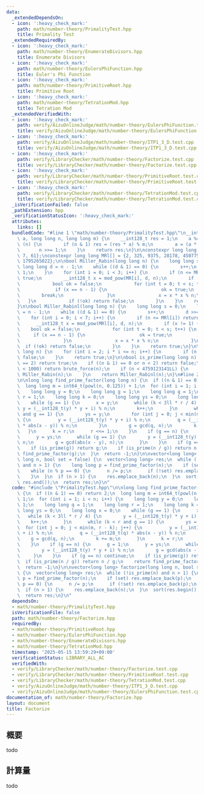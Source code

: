 ```yaml
---
data:
  _extendedDependsOn:
  - icon: ':heavy_check_mark:'
    path: math/number-theory/PrimalityTest.hpp
    title: Primality Test
  _extendedRequiredBy:
  - icon: ':heavy_check_mark:'
    path: math/number-theory/EnumerateDivisors.hpp
    title: Enumerate Divisors
  - icon: ':heavy_check_mark:'
    path: math/number-theory/EulersPhiFunction.hpp
    title: Euler's Phi Function
  - icon: ':heavy_check_mark:'
    path: math/number-theory/PrimitiveRoot.hpp
    title: Primitive Root
  - icon: ':heavy_check_mark:'
    path: math/number-theory/TetrationMod.hpp
    title: Tetration Mod
  _extendedVerifiedWith:
  - icon: ':heavy_check_mark:'
    path: verify/AizuOnlineJudge/math/number-theory/EulersPhiFunction.test.cpp
    title: verify/AizuOnlineJudge/math/number-theory/EulersPhiFunction.test.cpp
  - icon: ':heavy_check_mark:'
    path: verify/AizuOnlineJudge/math/number-theory/ITP1_3_D.test.cpp
    title: verify/AizuOnlineJudge/math/number-theory/ITP1_3_D.test.cpp
  - icon: ':heavy_check_mark:'
    path: verify/LibraryChecker/math/number-theory/Factorize.test.cpp
    title: verify/LibraryChecker/math/number-theory/Factorize.test.cpp
  - icon: ':heavy_check_mark:'
    path: verify/LibraryChecker/math/number-theory/PrimitiveRoot.test.cpp
    title: verify/LibraryChecker/math/number-theory/PrimitiveRoot.test.cpp
  - icon: ':heavy_check_mark:'
    path: verify/LibraryChecker/math/number-theory/TetrationMod.test.cpp
    title: verify/LibraryChecker/math/number-theory/TetrationMod.test.cpp
  _isVerificationFailed: false
  _pathExtension: hpp
  _verificationStatusIcon: ':heavy_check_mark:'
  attributes:
    links: []
  bundledCode: "#line 1 \"math/number-theory/PrimalityTest.hpp\"\n__int128_t mod_pow(__int128_t\
    \ a, long long n, long long m) {\n    __int128_t res = 1;\n    a %= m;\n    while\
    \ (n) {\n        if (n & 1) res = (res * a) % m;\n        a = (a * a) % m;\n \
    \       n >>= 1;\n    }\n    return res;\n}\n\nconstexpr long long MR[] = {2,\
    \ 7, 61};\nconstexpr long long MRl[] = {2, 325, 9375, 28178, 450775, 9780504,\
    \ 1795265022};\n\nbool Miller_Rabin(long long n) {\n    long long s = 0;\n   \
    \ long long d = n - 1;\n    while ((d & 1) == 0) {\n        s++;\n        d >>=\
    \ 1;\n    }\n    for (int i = 0; i < 3; i++) {\n        if (n <= MR[i]) return\
    \ true;\n        __int128_t x = mod_pow(MR[i], d, n);\n        if (x != 1) {\n\
    \            bool ok = false;\n            for (int t = 0; t < s; t++) {\n   \
    \             if (x == n - 1) {\n                    ok = true;\n            \
    \        break;\n                }\n                x = x * x % n;\n         \
    \   }\n            if (!ok) return false;\n        }\n    }\n    return true;\n\
    }\n\nbool Miller_Rabinl(long long n) {\n    long long s = 0;\n    long long d\
    \ = n - 1;\n    while ((d & 1) == 0) {\n        s++;\n        d >>= 1;\n    }\n\
    \    for (int i = 0; i < 7; i++) {\n        if (n <= MRl[i]) return true;\n  \
    \      __int128_t x = mod_pow(MRl[i], d, n);\n        if (x != 1) {\n        \
    \    bool ok = false;\n            for (int t = 0; t < s; t++) {\n           \
    \     if (x == n - 1) {\n                    ok = true;\n                    break;\n\
    \                }\n                x = x * x % n;\n            }\n          \
    \  if (!ok) return false;\n        }\n    }\n    return true;\n}\n\nbool brute_force(long\
    \ long n) {\n    for (int i = 2; i * i <= n; i++) {\n        if (n % i == 0) return\
    \ false;\n    }\n    return true;\n}\n\nbool is_prime(long long n) {\n    if (n\
    \ == 2) return true;\n    if ((n & 1) == 0 or n < 2) return false;\n    if (n\
    \ < 1000) return brute_force(n);\n    if (n < 4759123141LL) {\n        return\
    \ Miller_Rabin(n);\n    }\n    return Miller_Rabinl(n);\n}\n#line 2 \"math/number-theory/Factorize.hpp\"\
    \n\nlong long find_prime_factor(long long n) {\n  if ((n & 1) == 0) return 2;\n\
    \  long long m = int64_t(powl(n, 0.125)) + 1;\n  for (int i = 1; i < n; i++) {\n\
    \    long long y = 0;\n    long long g = 1;\n    long long q = 1;\n    long long\
    \ r = 1;\n    long long k = 0;\n    long long ys = 0;\n    long long x = 0;\n\
    \    while (g == 1) {\n      x = y;\n      while (k < 3ll * r / 4) {\n       \
    \ y = (__int128_t(y) * y + i) % n;\n        k++;\n      }\n      while (k < r\
    \ and g == 1) {\n        ys = y;\n        for (int j = 0; j < min(m, r - k); j++)\
    \ {\n          y = (__int128_t(y) * y + i) % n;\n          q = (__int128_t(q)\
    \ * abs(x - y)) % n;\n        }\n        g = gcd(q, n);\n        k += m;\n   \
    \   }\n      k = r;\n      r <<= 1;\n    }\n    if (g == n) {\n      g = 1;\n\
    \      y = ys;\n      while (g == 1) {\n        y = (__int128_t(y) * y + i) %\
    \ n;\n        g = gcd(abs(x - y), n);\n      }\n    }\n    if (g == n) continue;\n\
    \    if (is_prime(g)) return g;\n    if (is_prime(n / g)) return n / g;\n    return\
    \ find_prime_factor(g);\n  }\n  return -1;\n}\n\nvector<long long> factorize(long\
    \ long n, bool set = false) {\n  vector<long long> res;\n  while (!is_prime(n)\
    \ and n > 1) {\n    long long p = find_prime_factor(n);\n    if (set) res.emplace_back(p);\n\
    \    while (n % p == 0) {\n      n /= p;\n      if (!set) res.emplace_back(p);\n\
    \    }\n  }\n  if (n > 1) {\n    res.emplace_back(n);\n  }\n  sort(res.begin(),\
    \ res.end());\n  return res;\n}\n"
  code: "#include \"PrimalityTest.hpp\"\n\nlong long find_prime_factor(long long n)\
    \ {\n  if ((n & 1) == 0) return 2;\n  long long m = int64_t(powl(n, 0.125)) +\
    \ 1;\n  for (int i = 1; i < n; i++) {\n    long long y = 0;\n    long long g =\
    \ 1;\n    long long q = 1;\n    long long r = 1;\n    long long k = 0;\n    long\
    \ long ys = 0;\n    long long x = 0;\n    while (g == 1) {\n      x = y;\n   \
    \   while (k < 3ll * r / 4) {\n        y = (__int128_t(y) * y + i) % n;\n    \
    \    k++;\n      }\n      while (k < r and g == 1) {\n        ys = y;\n      \
    \  for (int j = 0; j < min(m, r - k); j++) {\n          y = (__int128_t(y) * y\
    \ + i) % n;\n          q = (__int128_t(q) * abs(x - y)) % n;\n        }\n    \
    \    g = gcd(q, n);\n        k += m;\n      }\n      k = r;\n      r <<= 1;\n\
    \    }\n    if (g == n) {\n      g = 1;\n      y = ys;\n      while (g == 1) {\n\
    \        y = (__int128_t(y) * y + i) % n;\n        g = gcd(abs(x - y), n);\n \
    \     }\n    }\n    if (g == n) continue;\n    if (is_prime(g)) return g;\n  \
    \  if (is_prime(n / g)) return n / g;\n    return find_prime_factor(g);\n  }\n\
    \  return -1;\n}\n\nvector<long long> factorize(long long n, bool set = false)\
    \ {\n  vector<long long> res;\n  while (!is_prime(n) and n > 1) {\n    long long\
    \ p = find_prime_factor(n);\n    if (set) res.emplace_back(p);\n    while (n %\
    \ p == 0) {\n      n /= p;\n      if (!set) res.emplace_back(p);\n    }\n  }\n\
    \  if (n > 1) {\n    res.emplace_back(n);\n  }\n  sort(res.begin(), res.end());\n\
    \  return res;\n}\n"
  dependsOn:
  - math/number-theory/PrimalityTest.hpp
  isVerificationFile: false
  path: math/number-theory/Factorize.hpp
  requiredBy:
  - math/number-theory/PrimitiveRoot.hpp
  - math/number-theory/EulersPhiFunction.hpp
  - math/number-theory/EnumerateDivisors.hpp
  - math/number-theory/TetrationMod.hpp
  timestamp: '2025-05-15 13:59:29+09:00'
  verificationStatus: LIBRARY_ALL_AC
  verifiedWith:
  - verify/LibraryChecker/math/number-theory/Factorize.test.cpp
  - verify/LibraryChecker/math/number-theory/PrimitiveRoot.test.cpp
  - verify/LibraryChecker/math/number-theory/TetrationMod.test.cpp
  - verify/AizuOnlineJudge/math/number-theory/ITP1_3_D.test.cpp
  - verify/AizuOnlineJudge/math/number-theory/EulersPhiFunction.test.cpp
documentation_of: math/number-theory/Factorize.hpp
layout: document
title: Factorize
---
```


## 概要

todo

## 計算量
todo